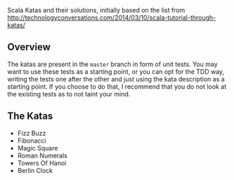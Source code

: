 Scala Katas and their solutions, initially based on the list from http://technologyconversations.com/2014/03/10/scala-tutorial-through-katas/

## Overview
The katas are present in the `master` branch in form of unit tests. You may want to use these tests as a starting point,
or you can opt for the TDD way, writing the tests one after the other and just using the kata description as a starting point.
If you choose to do that, I recommend that you do not look at the existing tests as to not taint your mind.

## The Katas
* Fizz Buzz
* Fibonacci
* Magic Square
* Roman Numerals
* Towers Of Hanoi
* Berlin Clock

